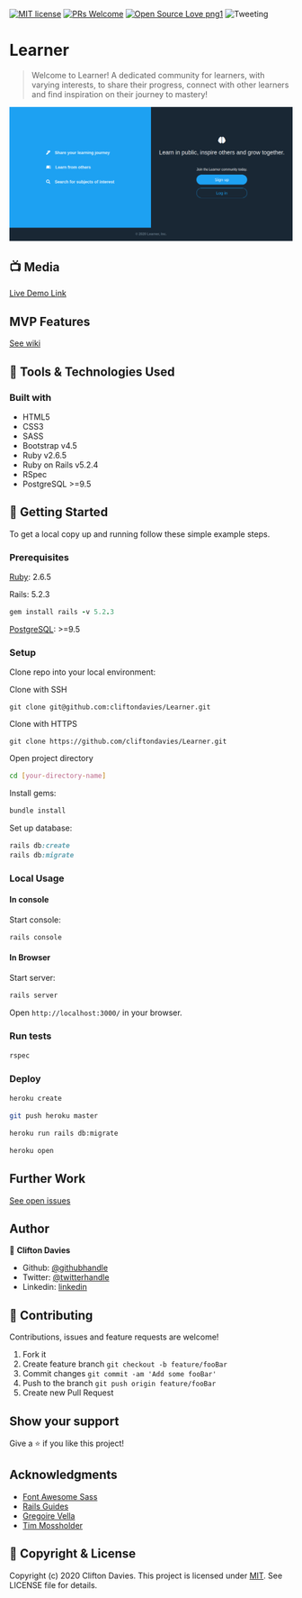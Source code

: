 [![MIT license](https://img.shields.io/badge/License-MIT-blue.svg)](https://lbesson.mit-license.org/)
[![PRs Welcome](https://img.shields.io/badge/PRs-welcome-brightgreen.svg?style=flat-square)](http://makeapullrequest.com)
[![Open Source Love png1](https://badges.frapsoft.com/os/v1/open-source.png?v=103)](https://github.com/ellerbrock/open-source-badges/)
![Tweeting](https://img.shields.io/twitter/url/http/shields.io.svg?style=social)

# Learner

> Welcome to Learner!
A dedicated community for learners, with varying interests, to share their progress, connect with other learners and find inspiration on their journey to mastery!

![screenshot](learner.png)

## :tv: Media

[Live Demo Link](https://learnar.herokuapp.com/)

## MVP Features

[See wiki](https://github.com/cliftondavies/Learner/wiki)

## :toolbox: Tools & Technologies Used

### Built with

- HTML5
- CSS3
- SASS
- Bootstrap v4.5
- Ruby v2.6.5
- Ruby on Rails v5.2.4
- RSpec
- PostgreSQL >=9.5

## :rocket: Getting Started

To get a local copy up and running follow these simple example steps.

### Prerequisites

[Ruby](https://www.ruby-lang.org/en/documentation/installation/): 2.6.5

Rails: 5.2.3

```ruby
gem install rails -v 5.2.3
```

[PostgreSQL](https://www.postgresql.org/download/): >=9.5

### Setup

Clone repo into your local environment:

Clone with SSH

```git
git clone git@github.com:cliftondavies/Learner.git
```

Clone with HTTPS

```git
git clone https://github.com/cliftondavies/Learner.git
```

Open project directory

```bash
cd [your-directory-name]
```

Install gems:

```ruby
bundle install
```

Set up database:

```ruby
rails db:create
rails db:migrate
```

### Local Usage

#### In console

Start console:

```ruby
rails console
```

#### In Browser

Start server:

```ruby
rails server
```

Open `http://localhost:3000/` in your browser.

### Run tests

```ruby
rspec
```

### Deploy

```bash
heroku create
```
```bash
git push heroku master
```
```bash
heroku run rails db:migrate
```
```bash
heroku open
```

## Further Work

[See open issues](https://github.com/cliftondavies/Learner/issues)

## Author

👤 **Clifton Davies**

- Github: [@githubhandle](https://github.com/cliftondavies)
- Twitter: [@twitterhandle](https://twitter.com/cliftonaedavies)
- Linkedin: [linkedin](https://www.linkedin.com/in/clifton-davies-mbcs/)

## 🤝 Contributing

Contributions, issues and feature requests are welcome!

1. Fork it
2. Create feature branch
`git checkout -b feature/fooBar`
3. Commit changes
`git commit -am 'Add some fooBar'`
4. Push to the branch
`git push origin feature/fooBar`
5. Create new Pull Request

## Show your support

Give a ⭐️ if you like this project!

## Acknowledgments

- [Font Awesome Sass](https://github.com/FortAwesome/font-awesome-sass)
- [Rails Guides](https://guides.rubyonrails.org/)
- [Gregoire Vella](https://www.behance.net/gregoirevella)
- [Tim Mossholder](https://unsplash.com/photos/WE_Kv_ZB1l0)

## 📝 Copyright & License

Copyright (c) 2020 Clifton Davies.
This project is licensed under [MIT](https://opensource.org/licenses/MIT). See LICENSE file for details.
